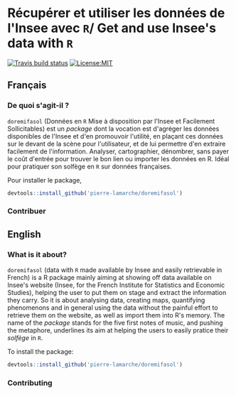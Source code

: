 # Récupérer et utiliser les données de l'Insee avec `R`/ Get and use Insee's data with `R`

<!-- badges: start -->
[![Travis build status](https://travis-ci.com/pierre-lamarche/doremifasol.svg?branch=master)](https://travis-ci.com/pierre-lamarche/doremifasol)
[![License:MIT](https://img.shields.io/badge/License-MIT-yellow.svg)](https://opensource.org/licenses/MIT)
<!-- badges: end -->

## Français

### De quoi s'agit-il ?

`doremifasol` (Données en `R` Mise à disposition par l'Insee et Facilement Sollicitables) est un _package_ dont la vocation est d'agréger les données disponibles de l'Insee et d'en promouvoir l'utilité, en plaçant ces données sur le devant de la scène pour l'utilisateur, et de lui permettre d'en extraire facilement de l'information. Analyser, cartographier, dénombrer, sans payer le coût d'entrée pour trouver le bon lien ou importer les données en R. Idéal pour pratiquer son solfège en `R` sur données françaises.

Pour installer le package,

```r
devtools::install_github('pierre-lamarche/doremifasol')
```

### Contribuer


## English

### What is it about?

`doremifasol` (data with `R` made available by Insee and easily retrievable in French) is a R package mainly aiming at showing off data available on Insee's website (Insee, for the French Institute for Statistics and Economic Studies), helping the user to put them on stage and extract the information they carry. So it is about analysing data, creating maps, quantifying phenomenons and in general using the data without the painful effort to retrieve them on the website, as well as import them into R's memory. The name of the _package_ stands for the five first notes of music, and pushing the metaphore, underlines its aim at helping the users to easily pratice their _solfège_ in `R`.

To install the package:

```r
devtools::install_github('pierre-lamarche/doremifasol')
```

### Contributing
